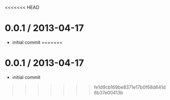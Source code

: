 <<<<<<< HEAD

0.0.1 / 2013-04-17
==================

  * initial commit
=======

0.0.1 / 2013-04-17
==================

  * initial commit
>>>>>>> fe1d9cb169be8371e17b0f68d641d6b37e00413b
